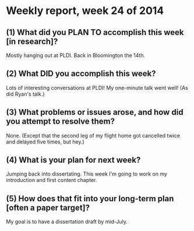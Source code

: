 # Weekly report, week 24 of 2014

## (1) What did you PLAN TO accomplish this week [in research]?

Mostly hanging out at PLDI.  Back in Bloomington the 14th.

## (2) What DID you accomplish this week?

Lots of interesting conversations at PLDI!  My one-minute talk went
well!  (As did Ryan's talk.)

## (3) What problems or issues arose, and how did you attempt to resolve them?

None.  (Except that the second leg of my flight home got cancelled
twice and delayed five times, but hey.)
  
## (4) What is your plan for next week?

Jumping back into dissertating.  This week I'm going to work on my
introduction and first content chapter.

## (5) How does that fit into your long-term plan [often a paper target]?

My goal is to have a dissertation draft by mid-July.
